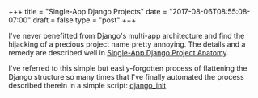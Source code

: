+++
title = "Single-App Django Projects"
date = "2017-08-06T08:55:08-07:00"
draft = false
type = "post"
+++

I've never benefitted from Django's multi-app architecture and find the hijacking of a precious
project name pretty annoying. The details and a remedy are described well in
[Single-App Django Project Anatomy](https://zindilis.com/blog/2017/01/06/django-anatomy-for-single-app.html).

I've referred to this simple but easily-forgotten process of flattening the Django structure so
many times that I've finally automated the process described therein in a simple script: [django_init](https://gist.github.com/kalafut/42bd31b2fdbf7a225da94e320d3e29ba)

